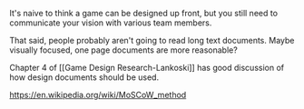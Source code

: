 It's naive to think a game can be designed up front, but you still need to communicate your vision with various team members.

That said, people probably aren't going to read long text documents. Maybe visually focused, one page documents are more reasonable?

Chapter 4 of [[Game Design Research-Lankoski]] has good discussion of how design documents should be used.

https://en.wikipedia.org/wiki/MoSCoW_method
